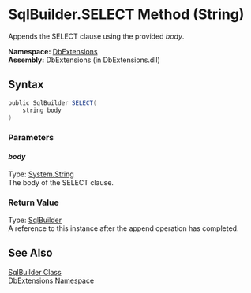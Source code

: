 SqlBuilder.SELECT Method (String)
=================================
Appends the SELECT clause using the provided *body*.

**Namespace:** [DbExtensions][1]  
**Assembly:** DbExtensions (in DbExtensions.dll)

Syntax
------

```csharp
public SqlBuilder SELECT(
	string body
)
```

### Parameters

#### *body*
Type: [System.String][2]  
The body of the SELECT clause.

### Return Value
Type: [SqlBuilder][3]  
A reference to this instance after the append operation has completed.

See Also
--------
[SqlBuilder Class][3]  
[DbExtensions Namespace][1]  

[1]: ../README.md
[2]: http://msdn.microsoft.com/en-us/library/s1wwdcbf
[3]: README.md